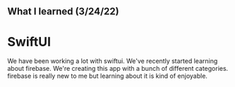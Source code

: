 ## What I learned (3/24/22)

# SwiftUI
We have been working a lot with swiftui. We've recently started learning about
firebase. We're creating this app with a bunch of different categories. firebase
is really new to me but learning about it is kind of enjoyable. 
